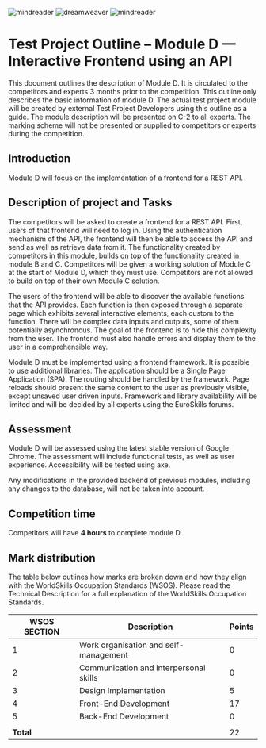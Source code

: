 ![mindreader](https://github.com/user-attachments/assets/bf870f41-32c5-443c-8b41-b942bbf161a2)
![dreamweaver](https://github.com/user-attachments/assets/92218b2d-a06c-420f-8c83-440e56073e20)
![mindreader](https://github.com/user-attachments/assets/3e7cce94-a3cf-4bd2-beeb-a0b643133bbb)

# Test Project Outline – Module D — Interactive Frontend using an API

This document outlines the description of Module D. It is circulated to the competitors and experts 3 months prior to
the competition. This outline only describes the basic information of module D. The actual test project module will be
created by external Test Project Developers using this outline as a guide. The module description will be presented on
C-2 to all experts. The marking scheme will not be presented or supplied to competitors or experts during the
competition.

## Introduction

Module D will focus on the implementation of a frontend for a REST API.

## Description of project and Tasks

The competitors will be asked to create a frontend for a REST API. First, users of that frontend will need to log in.
Using the authentication mechanism of the API, the frontend will then be able to access the API and send as well as
retrieve data from it. The functionality created by competitors in this module, builds on top of the functionality
created in module B and C. Competitors will be given a working solution of Module C at the start of Module D, which they
must use. Competitors are not allowed to build on top of their own Module C solution.

The users of the frontend will be able to discover the available functions that the API provides. Each function is then
exposed through a separate page which exhibits several interactive elements, each custom to the function. There will be
complex data inputs and outputs, some of them potentially asynchronous. The goal of the frontend is to hide this
complexity from the user. The frontend must also handle errors and display them to the user in a comprehensible way.

Module D must be implemented using a frontend framework. It is possible to use additional libraries. The application
should be a Single Page Application (SPA). The routing should be handled by the framework. Page reloads should present
the same content to the user as previously visible, except unsaved user driven inputs. Framework and library
availability will be limited and will be decided by all experts using the EuroSkills forums.

## Assessment

Module D will be assessed using the latest stable version of Google Chrome. The assessment will include functional
tests, as well as user experience. Accessibility will be tested using axe.

Any modifications in the provided backend of previous modules, including any changes to the database, will not be taken
into account.

## Competition time

Competitors will have **4 hours** to complete module D.

## Mark distribution

The table below outlines how marks are broken down and how they align with the WorldSkills Occupation Standards (WSOS).
Please read the Technical Description for a full explanation of the WorldSkills Occupation Standards.

| WSOS SECTION | Description                            | Points |
|--------------|----------------------------------------|--------|
| 1            | Work organisation and self-management  | 0      |
| 2            | Communication and interpersonal skills | 0      |
| 3            | Design Implementation                  | 5      |
| 4            | Front-End Development                  | 17     |
| 5            | Back-End Development                   | 0      |
|              |                                        |        |
| **Total**    |                                        | 22     |
